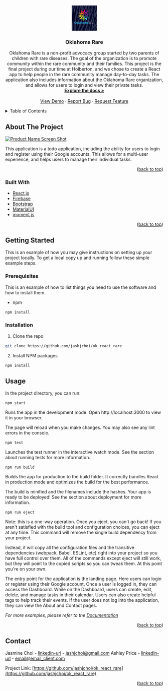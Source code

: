 <div id="top"></div>
<!--
*** Thanks for checking out the Best-README-Template. If you have a suggestion
*** that would make this better, please fork the repo and create a pull request
*** or simply open an issue with the tag "enhancement".
*** Don't forget to give the project a star!
*** Thanks again! Now go create something AMAZING! :D
-->



<!-- PROJECT SHIELDS -->
<!--
*** I'm using markdown "reference style" links for readability.
*** Reference links are enclosed in brackets [ ] instead of parentheses ( ).
*** See the bottom of this document for the declaration of the reference variables
*** for contributors-url, forks-url, etc. This is an optional, concise syntax you may use.
*** https://www.markdownguide.org/basic-syntax/#reference-style-links
-->

<!-- PROJECT LOGO -->
<br />
<div align="center">
  <a href="https://github.com/jashjchoi/ok_react_rare">
    <img src="src/components/assets/images/logook.png" alt="Logo" width="80" height="80">
  </a>

<h3 align="center">Oklahoma Rare</h3>

  <p align="center">
    Oklahoma Rare is a non-profit advocacy group started by two parents of children with rare diseases. The goal of the organization is to promote community within the rare community and their families. This project is the final project during our time at Holberton, and we chose to create a React app to help people in the rare community manage day-to-day tasks. The application also includes information about the Oklahoma Rare organization, and allows for users to login and view their private tasks. 
    <br />
    <a href="https://github.com/jashjchoi/ok_react_rare"><strong>Explore the docs »</strong></a>
    <br />
    <br />
    <a href="https://github.com/jashjchoi/ok_react_rare">View Demo</a>
    ·
    <a href="https://github.com/jashjchoi/ok_react_rare/issues">Report Bug</a>
    ·
    <a href="https://github.com/jashjchoi/ok_react_rare/issues">Request Feature</a>
  </p>
</div>



<!-- TABLE OF CONTENTS -->
<details>
  <summary>Table of Contents</summary>
  <ol>
    <li>
      <a href="#about-the-project">About The Project</a>
      <ul>
        <li><a href="#built-with">Built With</a></li>
      </ul>
    </li>
    <li>
      <a href="#getting-started">Getting Started</a>
    </li>
    <li><a href="#usage">Usage</a></li>
    <li><a href="#contact">Contact</a></li>
    <li><a href="#acknowledgments">Acknowledgments</a></li>
  </ol>
</details>



<!-- ABOUT THE PROJECT -->
## About The Project

[![Product Name Screen Shot][product-screenshot]](https://example.com)

This application is a todo application, including the ability for users to login and register using their Google accounts. This allows for a multi-user experience, and helps users to manage their individual tasks. 

<p align="right">(<a href="#top">back to top</a>)</p>



### Built With

* [React.js](https://reactjs.org/)
* [Firebase](https://firebase.google.com/)
* [Bootstrap](https://getbootstrap.com)
* [MaterialUI](https://mui.com/)
* [moment.js](https://momentjs.com/)
<p align="right">(<a href="#top">back to top</a>)</p>



<!-- GETTING STARTED -->
## Getting Started

This is an example of how you may give instructions on setting up your project locally.
To get a local copy up and running follow these simple example steps.
### Prerequisites

This is an example of how to list things you need to use the software and how to install them.
* npm
```sh
npm install
```

### Installation

1. Clone the repo
```sh
git clone https://github.com/jashjchoi/ok_react_rare
```
2. Install NPM packages
```sh
npm install
```






<!-- USAGE EXAMPLES -->
## Usage

In the project directory, you can run:

```
npm start
```
Runs the app in the development mode.
Open http://localhost:3000 to view it in your browser.

The page will reload when you make changes.
You may also see any lint errors in the console.

```
npm test
```
Launches the test runner in the interactive watch mode.
See the section about running tests for more information.

```
npm run build
```
Builds the app for production to the build folder.
It correctly bundles React in production mode and optimizes the build for the best performance.

The build is minified and the filenames include the hashes. Your app is ready to be deployed!
See the section about deployment for more information.

```
npm run eject
```
Note: this is a one-way operation. Once you eject, you can't go back!
If you aren't satisfied with the build tool and configuration choices, you can eject at any time. This command will remove the single build dependency from your project.

Instead, it will copy all the configuration files and the transitive dependencies (webpack, Babel, ESLint, etc) right into your project so you have full control over them. All of the commands except eject will still work, but they will point to the copied scripts so you can tweak them. At this point you're on your own.


The entry point for the application is the landing page. Here users can login or register using their Google account.
Once a user is logged in, they can access the Dashboard. While on the Dashboard, users can create, edit, delete, and manage tasks in their calendar. Users can also create helpful tags to help track their events.
If the user does not log into the application, they can view the About and Contact pages.

_For more examples, please refer to the [Documentation](https://example.com)_

<p align="right">(<a href="#top">back to top</a>)</p>



<!-- CONTACT -->
## Contact

Jasmine Choi - [linkedin-url](https://www.linkedin.com/in/jasmine-hj-choi/) - jashjchoi@gmail.com
Ashley Price - [linkedin-url](https://www.linkedin.com/in/ashleybordenprice/) - email@email_client.com

Project Link: [https://github.com/jashjchoi/ok_react_rare](https://github.com/jashjchoi/ok_react_rare)

<p align="right">(<a href="#top">back to top</a>)</p>


<!-- MARKDOWN LINKS & IMAGES -->
<!-- https://www.markdownguide.org/basic-syntax/#reference-style-links -->
[contributors-shield]: https://img.shields.io/github/contributors/github_username/repo_name.svg?style=for-the-badge
[contributors-url]: https://github.com/github_username/repo_name/graphs/contributors
[forks-shield]: https://img.shields.io/github/forks/github_username/repo_name.svg?style=for-the-badge
[forks-url]: https://github.com/github_username/repo_name/network/members
[stars-shield]: https://img.shields.io/github/stars/github_username/repo_name.svg?style=for-the-badge
[stars-url]: https://github.com/github_username/repo_name/stargazers
[issues-shield]: https://img.shields.io/github/issues/github_username/repo_name.svg?style=for-the-badge
[issues-url]: https://github.com/github_username/repo_name/issues
[license-shield]: https://img.shields.io/github/license/github_username/repo_name.svg?style=for-the-badge
[license-url]: https://github.com/github_username/repo_name/blob/master/LICENSE.txt
[linkedin-shield]: https://img.shields.io/badge/-LinkedIn-black.svg?style=for-the-badge&logo=linkedin&colorB=555
[linkedin-url]: https://linkedin.com/in/linkedin_username
[product-screenshot]: images/screenshot.png
